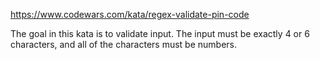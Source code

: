 https://www.codewars.com/kata/regex-validate-pin-code

The goal in this kata is to validate input. The input must be exactly 4 or 6 characters, and all of the characters must be numbers.
